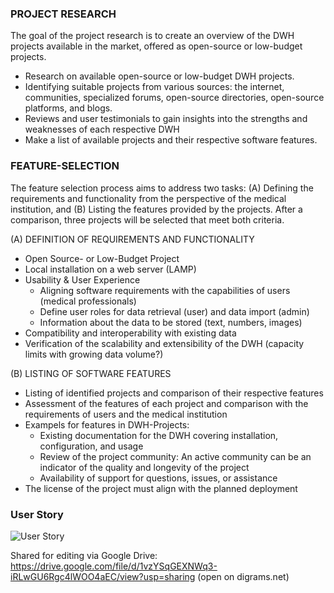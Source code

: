 ### PROJECT RESEARCH
The goal of the project research is to create an overview of the DWH projects available in the market, offered as open-source or low-budget projects.
* Research on available open-source or low-budget DWH projects.
* Identifying suitable projects from various sources: the internet, communities, specialized forums, open-source directories, open-source platforms, and blogs.
* Reviews and user testimonials to gain insights into the strengths and weaknesses of each respective DWH
* Make a list of available projects and their respective software features.





### FEATURE-SELECTION
The feature selection process aims to address two tasks: (A) Defining the requirements and functionality from the perspective of the medical institution, and (B) Listing the features provided by the projects. After a comparison, three projects will be selected that meet both criteria.


(A) DEFINITION OF REQUIREMENTS AND FUNCTIONALITY
* Open Source- or Low-Budget Project
* Local installation on a web server (LAMP)
* Usability & User Experience
  * Aligning software requirements with the capabilities of users (medical professionals)
  * Define user roles for data retrieval (user) and data import (admin)
  * Information about the data to be stored (text, numbers, images)
* Compatibility and interoperability with existing data
* Verification of the scalability and extensibility of the DWH (capacity limits with growing data volume?)


(B) LISTING OF SOFTWARE FEATURES
* Listing of identified projects and comparison of their respective features
* Assessment of the features of each project and comparison with the requirements of users and the medical institution
* Exampels for features in DWH-Projects:
  * Existing documentation for the DWH covering installation, configuration, and usage
  * Review of the project community: An active community can be an indicator of the quality and longevity of the project
  * Availability of support for questions, issues, or assistance
* The license of the project must align with the planned deployment


### User Story 

![User Story](https://github.com/health-io/2023-6a/assets/147921668/2e3d8b46-35ab-4888-815b-50e5e9c3a3bf)

Shared for editing via Google Drive: https://drive.google.com/file/d/1vzYSqGEXNWq3-iRLwGU6Rgc4lWOO4aEC/view?usp=sharing
(open on digrams.net)

